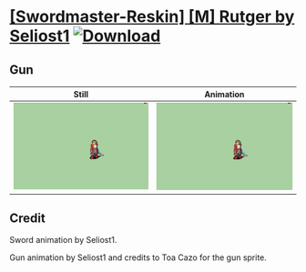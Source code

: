 # [\[Swordmaster-Reskin\] \[M\] Rutger by Seliost1](./) [![Download](https://img.shields.io/badge/Download--red?style=social&logo=github)](https://minhaskamal.github.io/DownGit/#/home?url=https://github.com/Klokinator/FE-Repo/tree/main/Battle%20Animations%2FInfantry%20-%20(Swd)%20Myrms%20and%20Swordmasters%2F%5BSwordmaster-Reskin%5D%20%5BM%5D%20Rutger%20by%20Seliost1%2F5.%20Gun)

## Gun

| Still | Animation |
| :---: | :-------: |
| ![Gun still](./Gun_000.png) | ![Gun](./Gun.gif) |

## Credit

Sword animation by Seliost1.

Gun animation by Seliost1 and credits to Toa Cazo for the gun sprite.
